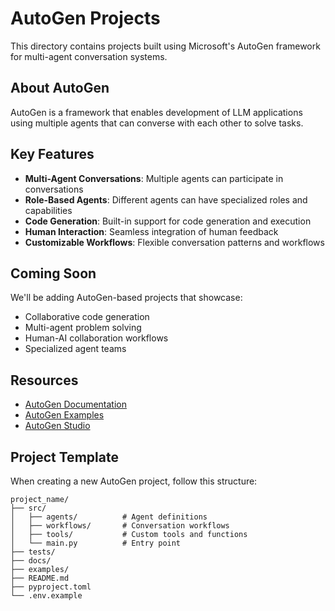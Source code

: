 # AutoGen Projects

This directory contains projects built using Microsoft's AutoGen framework for multi-agent conversation systems.

## About AutoGen

AutoGen is a framework that enables development of LLM applications using multiple agents that can converse with each other to solve tasks.

## Key Features

- **Multi-Agent Conversations**: Multiple agents can participate in conversations
- **Role-Based Agents**: Different agents can have specialized roles and capabilities
- **Code Generation**: Built-in support for code generation and execution
- **Human Interaction**: Seamless integration of human feedback
- **Customizable Workflows**: Flexible conversation patterns and workflows

## Coming Soon

We'll be adding AutoGen-based projects that showcase:
- Collaborative code generation
- Multi-agent problem solving
- Human-AI collaboration workflows
- Specialized agent teams

## Resources

- [AutoGen Documentation](https://microsoft.github.io/autogen/)
- [AutoGen Examples](https://github.com/microsoft/autogen/tree/main/notebook)
- [AutoGen Studio](https://microsoft.github.io/autogen/docs/topics/agentchat/autogen-studio)

## Project Template

When creating a new AutoGen project, follow this structure:
```
project_name/
├── src/
│   ├── agents/          # Agent definitions
│   ├── workflows/       # Conversation workflows
│   ├── tools/           # Custom tools and functions
│   └── main.py          # Entry point
├── tests/
├── docs/
├── examples/
├── README.md
├── pyproject.toml
└── .env.example
```
